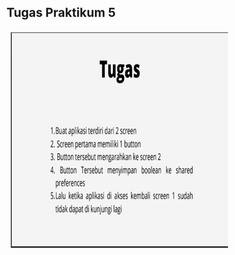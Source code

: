# Tugas Praktikum 5

<img src="../assets/tugaspraktikum5/soal.png" height="500" style="margin: 10px">

